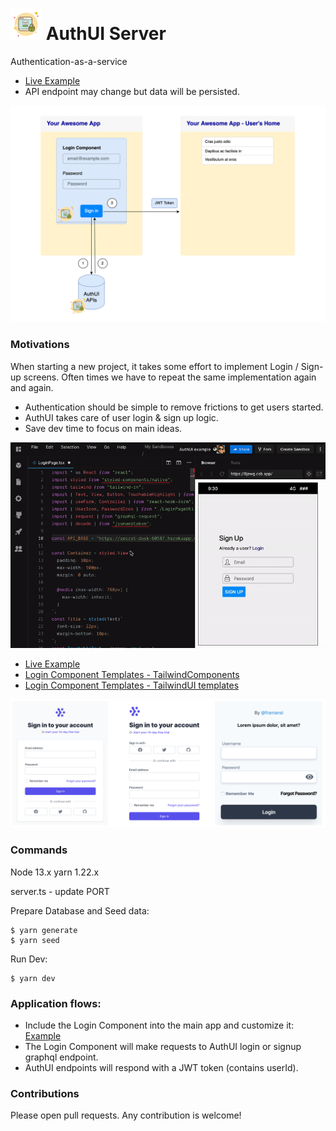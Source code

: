 # <img src="./tools/logo-png-200.png" height="50" /> AuthUI Server

Authentication-as-a-service

- [Live Example](https://codesandbox.io/s/authui-example-8jswg?module=/src/LoginPage/LoginPage.tsx)
- API endpoint may change but data will be persisted.

<img src="./tools/diagram.png" />

### Motivations

When starting a new project, it takes some effort to implement Login / Sign-up screens. Often times we have to repeat the same implementation again and again.

- Authentication should be simple to remove frictions to get users started.
- AuthUI takes care of user login & sign up logic.
- Save dev time to focus on main ideas.

<img src="./tools/authui-demo-1.gif" />

- [Live Example](https://codesandbox.io/s/authui-example-8jswg?module=/src/LoginPage/LoginPage.tsx)
- [Login Component Templates - TailwindComponents](https://tailwindcomponents.com/search?query=login)
- [Login Component Templates - TailwindUI templates](https://tailwindcomponents.com/search?query=login)

<img src="./tools/templates.png" />

### Commands

Node 13.x
yarn 1.22.x

server.ts - update PORT

Prepare Database and Seed data:
```
$ yarn generate
$ yarn seed
```

Run Dev:

```
$ yarn dev
```

### Application flows:

- Include the Login Component into the main app and customize it: [Example](https://codesandbox.io/s/authui-example-8jswg?module=/src/LoginPage/LoginPage.tsx)
- The Login Component will make requests to AuthUI login or signup graphql endpoint.
- AuthUI endpoints will respond with a JWT token (contains userId).

### Contributions

Please open pull requests. Any contribution is welcome!